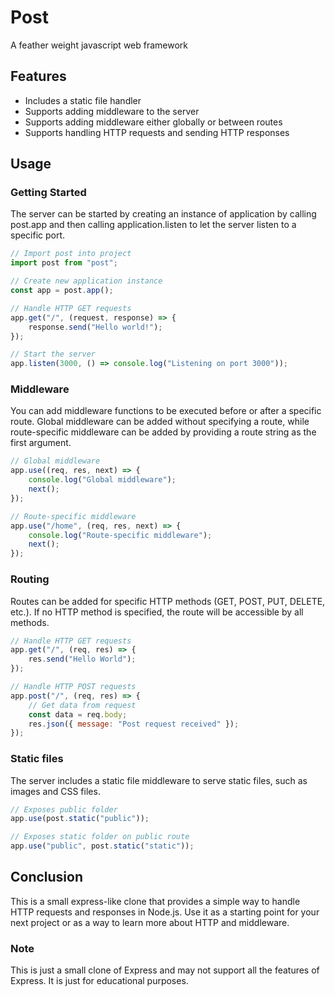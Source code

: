 # Post
A feather weight javascript web framework

## Features
- Includes a static file handler
- Supports adding middleware to the server
- Supports adding middleware either globally or between routes
- Supports handling HTTP requests and sending HTTP responses

## Usage

### Getting Started
The server can be started by creating an instance of application by calling post.app and then calling application.listen to let the server listen to a specific port.
```js
// Import post into project
import post from "post";

// Create new application instance
const app = post.app();

// Handle HTTP GET requests
app.get("/", (request, response) => {
    response.send("Hello world!");
});

// Start the server
app.listen(3000, () => console.log("Listening on port 3000"));
```

### Middleware
You can add middleware functions to be executed before or after a specific route. Global middleware can be added without specifying a route, while route-specific middleware can be added by providing a route string as the first argument.
```js
// Global middleware
app.use((req, res, next) => {
    console.log("Global middleware");
    next();
});

// Route-specific middleware
app.use("/home", (req, res, next) => {
    console.log("Route-specific middleware");
    next();
});
```

### Routing
Routes can be added for specific HTTP methods (GET, POST, PUT, DELETE, etc.). If no HTTP method is specified, the route will be accessible by all methods.
```js
// Handle HTTP GET requests
app.get("/", (req, res) => {
    res.send("Hello World");
});

// Handle HTTP POST requests
app.post("/", (req, res) => {
    // Get data from request
    const data = req.body; 
    res.json({ message: "Post request received" });
});
```

### Static files
The server includes a static file middleware to serve static files, such as images and CSS files.
```js
// Exposes public folder
app.use(post.static("public"));

// Exposes static folder on public route 
app.use("public", post.static("static"));
```

## Conclusion
This is a small express-like clone that provides a simple way to handle HTTP requests and responses in Node.js. Use it as a starting point for your next project or as a way to learn more about HTTP and middleware.

### Note
This is just a small clone of Express and may not support all the features of Express. It is just for educational purposes.